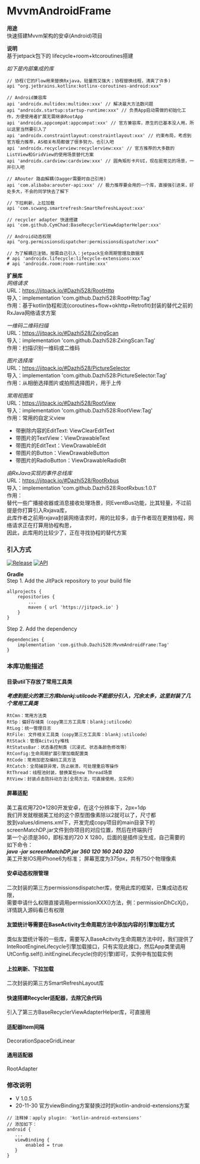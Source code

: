 # MvvmAndroidFrame

**用途**<br/>
快速搭建Mvvm架构的安卓(Android)项目<br/>

**说明**<br/>
基于jetpack包下的 lifecycle+room+ktcoroutines搭建<br/>

*如下是内部集成的库*
```
// 协程(它的Flow用来替换Rxjava，轻量而又强大；协程替换线程，清爽了许多)
api "org.jetbrains.kotlinx:kotlinx-coroutines-android:xxx"

// Android兼容库
api 'androidx.multidex:multidex:xxx' // 解决最大方法数问题
api "androidx.startup:startup-runtime:xxx" // 负责App启动需做的初始化工作，方便使用者扩展无需继承RootApp
api 'androidx.appcompat:appcompat:xxx' // 官方兼容库，原生的已基本没人用，所以这里当然要引入了
api 'androidx.constraintlayout:constraintlayout:xxx' // 约束布局，考虑到官方极力推荐，AS相关布局都做了很多努力，也引入吧
api 'androidx.recyclerview:recyclerview:xxx' // 官方推荐的大多数的ListView和GridView的使用场景替代方案
api 'androidx.cardview:cardview:xxx' // 圆角矩形卡片UI，现在挺常见的场景，一并引入吧

// ARouter 路由解耦(Dagger需要时自己引用)
api 'com.alibaba:arouter-api:xxx' // 极力推荐要会用的一个库，直接强引进来，好处多大，不会的同学快去了解下

// 下拉刷新，上拉加载
api 'com.scwang.smartrefresh:SmartRefreshLayout:xxx'

// recycler adapter 快速搭建
api 'com.github.CymChad:BaseRecyclerViewAdapterHelper:xxx'

// Android动态权限
api "org.permissionsdispatcher:permissionsdispatcher:xxx"

// 为了解耦已注销，按需自己引入：jetpack生命周期管理及数据库
# api 'androidx.lifecycle:lifecycle-extensions:xxx'
# api 'androidx.room:room-runtime:xxx'
```

**扩展库**<br/>
*网络请求* <br/>
URL：https://jitpack.io/#Dazhi528/RootHttp <br/>
导入：implementation 'com.github.Dazhi528:RootHttp:Tag' <br/>
作用：基于kotlin协程和流(coroutines+flow+okhttp+Retrofit)封装的替代之前的RxJava网络请求方案<br/>

*一维码二维码扫描* <br/>
URL：https://jitpack.io/#Dazhi528/ZxingScan <br/>
导入：implementation 'com.github.Dazhi528:ZxingScan:Tag' <br/>
作用：扫描识别一维码或二维码 <br/>

*图片选择库* <br/>
URL：https://jitpack.io/#Dazhi528/PictureSelector  <br/>
导入：implementation 'com.github.Dazhi528:PictureSelector:Tag' <br/>
作用：从相册选择图片或拍照选择图片，用于上传 <br/>

*常用视图库* <br/>
URL：https://jitpack.io/#Dazhi528/RootView <br/>
导入：implementation 'com.github.Dazhi528:RootView:Tag' <br/>
作用：常用的自定义view <br/>
* 带删除内容的EditText: ViewClearEditText<br/>
* 带图片的TextView：ViewDrawableText <br/>
* 带图片的EditText：ViewDrawableEdit <br/>
* 带图片的Button：ViewDrawableButton <br/>
* 带图片的RadioButton：ViewDrawableRadioBt <br/>

*由RxJava实现的事件总线库* <br/>
URL：https://jitpack.io/#Dazhi528/RootRxbus <br/>
导入：implementation 'com.github.Dazhi528:RootRxbus:1.0.1' <br/>
作用： <br/>
替代一些广播接收器或消息接收处理场景，同EventBus功能，比其轻量，不过前提是你打算引入Rxjava库，<br/>
此库作者之前用rxjava封装网络请求时，用的比较多，由于作者现在更推协程，网络请求正在打算用协程构思，<br/>
因此，此库用的比较少了，正在寻找协程的替代方案 <br/>


### 引入方式 
[![Release](https://img.shields.io/github/release/Dazhi528/MvvmAndroidFrame?style=flat)](https://jitpack.io/#Dazhi528/MvvmAndroidFrame)
[![API](https://img.shields.io/badge/API-16%2B-green.svg?style=flat)](https://android-arsenal.com/api?level=16)

**Gradle** <br/>
Step 1. Add the JitPack repository to your build file

```
allprojects {
    repositories {
        ...
        maven { url 'https://jitpack.io' }
    }
}
```

Step 2. Add the dependency

```
dependencies {
    implementation 'com.github.Dazhi528:MvvmAndroidFrame:Tag'
}
```


### 本库功能描述

####  目录util下存放了常用工具类
***考虑到挺火的第三方库blankj:utilcode不能部分引入，冗余太多，这里封装了几个常用工具类*** <br/>
```
RtCmn：常用方法类
RtSp：偏好存储类（copy第三方工具库：blankj:utilcode）
RtLog：统一管理日志
RtFile: 文件相关工具类（copy第三方工具库：blankj:utilcode）
RtStack：管理Acitvity堆栈
RtStatusBar：状态条控制类（沉浸式、状态条颜色修改等）
RtConfig:生命周期扩展引擎加载配置类
RtCode：常用加密及编码工具方法
RtCatch：全局捕获异常，防止崩溃，可处理重启等操作
RtThread：线程池封装，替换某些new Thread场景
RtView：封装点击防抖动方法(全局方法，可直接使用，见实例)
```

#### 屏幕适配
美工喜欢用720*1280开发安卓，在这个分辨率下，2px=1dp <br/>
我们开发就根据美工给的这个原型图像素除以2就可以了，尺寸都 <br/>
放到values/dimens.xml下，开发完成copy项目的main目录下的 <br/>
screenMatchDP.jar文件到你项目的对应位置，然后在终端执行 <br/>
第一个必须是360，即标准的720 X 1280，后面的是插件没生成，自己需要的<br/>
如下命令：<br/>
***java -jar screenMatchDP.jar 360 120 160 240 320***
<br/>
美工开发IOS用iPhone6为标准； 屏幕宽度为375px，共有750个物理像素

#### 安卓动态权限管理
二次封装的第三方permissionsdispatcher库，使用此库的框架，已集成动态权限，<br/>
需要申请什么权限直接调用permissionXXX()方法，例：permissionDhCcXj()，<br/>
详情跳入源码看已有权限

#### 友盟统计等需要在BaseActivity生命周期方法中添加内容的引擎加载方式 <br/>
类似友盟统计等的一些库，需要写入BaseAcitvity生命周期方法中时，我们提供了 <br/>
InteRootEngineLifecycle引擎加载接口，只有实现此接口，然后App类里调用 <br/>
UtConfig.self().initEngineLifecycle(你的引擎)即可，实例中有加载实例 <br/>

#### 上拉刷新、下拉加载
二次封装的第三方SmartRefreshLayout库

#### 快速搭建Recycler适配器，去除冗余代码
引入了第三方BaseRecyclerViewAdapterHelper库，可直接用

#### 适配器Item间隔
DecorationSpaceGridLinear

#### 通用适配器
RootAdapter


### 修改说明
* V 1.0.5
* 20-11-30 官方viewBinding方案替换过时的kotlin-android-extensions方案
```
// 注释掉：apply plugin: 'kotlin-android-extensions'
// 添加如下：
android {
   ...
   viewBinding {
       enabled = true
   }
}
```